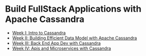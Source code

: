 # Build FullStack Applications with Apache Cassandra

* [Week I: Intro to Cassandra](https://github.com/datastaxdevs/bootcamp-fullstack-apps-with-cassandra/tree/main/week1-intro-to-cassandra)
* [Week II: Building Efficient Data Model with Apache Cassandra](https://github.com/datastaxdevs/bootcamp-fullstack-apps-with-cassandra/tree/main/week2-data-modelling)
* [Week III: Back End App Dev with Cassandra](week3-app-development)
* [Week IV: Apis and Microservices with Cassandra](week4-api-microservices)


